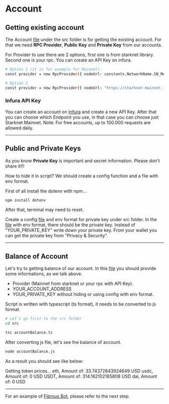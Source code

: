# Account

## Getting existing account

The Account [file](./src/Account.ts) under the src folder is for getting the existing account.
For that we need **RPC Provider**, **Public Key** and **Private Key** from our accounts.

For Provider to use there are 2 options, first one is from starknet library.
Second one is your rpc. You can create an API Key on infura.
```bash
# Option 1 (It is for example for Mainnet).
const provider = new RpcProvider({ nodeUrl: constants.NetworkName.SN_MAIN });

# Option 2
const provider = new RpcProvider({ nodeUrl: "https://starknet-mainnet.infura.io/v3/" + "YOUR_API_KEY" });
```

### Infura API Key

You can create an account on [Infura](https://app.infura.io/) and create a new API Key.
After that you can choose which Endpoint you use, in that case you can choose just Starknet Mainnet. 
Note: For free accounts, up to 100.000 requests are allowed daily.

---

## Public and Private Keys

As you know **Private Key** is important and secret information.
Please don't share it!!!

How to hide it in script?
We should create a config function and a file with env format.

First of all install the dotenv with npm...
```bash
npm install dotenv
```

After that, terminal may need to reset.

Create a config [file](./src/config.ts) and env format for private key under src folder.
In the [file](./src/.env) with env format, there should be the private key.
Instead of "YOUR_PRIVATE_KEY" write down your private key.
From your wallet you can get the private key from "Privacy & Security".

---

## Balance of Account

Let's try to getting balance of our account.
In this [file](./src/accountBalance.ts) you should provide some informations, as we talk above.
- Provider (Mainnet from starknet or your rpc with API Key).
- YOUR_ACCOUNT_ADDRESS
- YOUR_PRIVATE_KEY without hiding or using config with env format.

Script is written with typescript (ts format), it needs to be converted to js format.
```bash
# Let's go first to the src folder
cd src
```
```bash
tsc accountBalance.ts
```

After converting js file, let's see the balance of account.
```bash
node accountBalance.js
```

As a result you should see like below:

Getting token prices...
eth, Amount of: 33.74372843924649 USD
usdc, Amount of: 0 USD
USDT, Amount of: 314.162102165808 USD
dai, Amount of: 0 USD

---

For an example of [Fibrous Bot](./chapters/4.%An%example%of%Fibrous%Bot.md), please refer to the next step.
